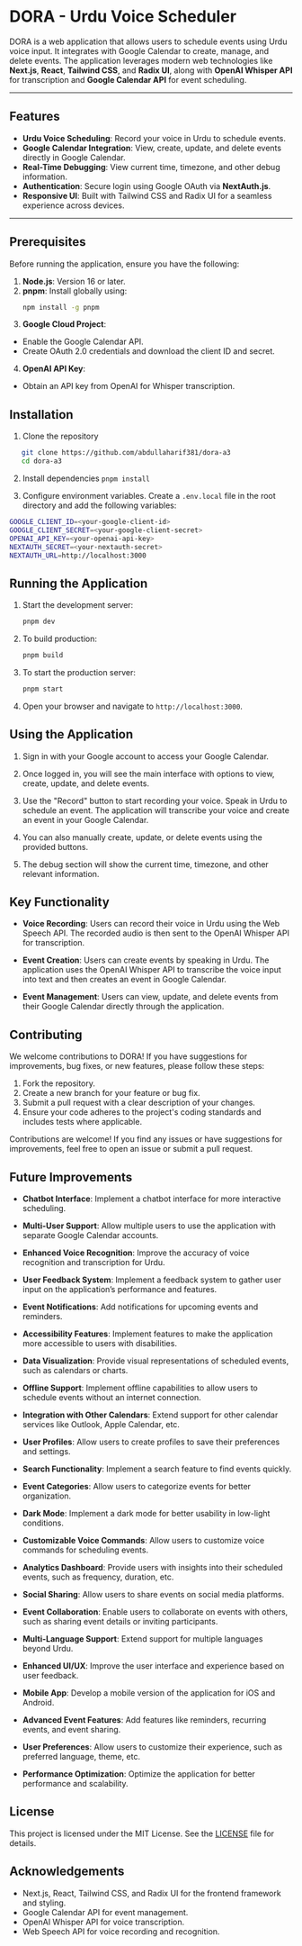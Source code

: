 # DORA - Urdu Voice Scheduler

DORA is a web application that allows users to schedule events using Urdu voice input. It integrates with Google Calendar to create, manage, and delete events. The application leverages modern web technologies like **Next.js**, **React**, **Tailwind CSS**, and **Radix UI**, along with **OpenAI Whisper API** for transcription and **Google Calendar API** for event scheduling.

---

## Features

- **Urdu Voice Scheduling**: Record your voice in Urdu to schedule events.
- **Google Calendar Integration**: View, create, update, and delete events directly in Google Calendar.
- **Real-Time Debugging**: View current time, timezone, and other debug information.
- **Authentication**: Secure login using Google OAuth via **NextAuth.js**.
- **Responsive UI**: Built with Tailwind CSS and Radix UI for a seamless experience across devices.

---

## Prerequisites

Before running the application, ensure you have the following:

1. **Node.js**: Version 16 or later.
2. **pnpm**: Install globally using:
   ```bash
   npm install -g pnpm
3. **Google Cloud Project**:
- Enable the Google Calendar API.
- Create OAuth 2.0 credentials and download the client ID and secret.
4. **OpenAI API Key**:
- Obtain an API key from OpenAI for Whisper transcription.


## Installation
1. Clone the repository
```bash
   git clone https://github.com/abdullaharif381/dora-a3
   cd dora-a3
```

2. Install dependencies 
`pnpm install`

3. Configure environment variables. Create a `.env.local` file in the root directory and add the following variables:

```bash
GOOGLE_CLIENT_ID=<your-google-client-id>
GOOGLE_CLIENT_SECRET=<your-google-client-secret>
OPENAI_API_KEY=<your-openai-api-key>
NEXTAUTH_SECRET=<your-nextauth-secret>
NEXTAUTH_URL=http://localhost:3000 
```

## Running the Application

1. Start the development server:
   ```bash
   pnpm dev

   ```

2. To build production:
   ```bash
   pnpm build
   ```
3. To start the production server:
   ```bash
   pnpm start
   ```

4. Open your browser and navigate to `http://localhost:3000`.

## Using the Application
1. Sign in with your Google account to access your Google Calendar.

2. Once logged in, you will see the main interface with options to view, create, update, and delete events.

3. Use the "Record" button to start recording your voice. Speak in Urdu to schedule an event. The application will transcribe your voice and create an event in your Google Calendar.

4. You can also manually create, update, or delete events using the provided buttons.

5. The debug section will show the current time, timezone, and other relevant information.

## Key Functionality

- **Voice Recording**: Users can record their voice in Urdu using the Web Speech API. The recorded audio is then sent to the OpenAI Whisper API for transcription.


- **Event Creation**: Users can create events by speaking in Urdu. The application uses the OpenAI Whisper API to transcribe the voice input into text and then creates an event in Google Calendar.

- **Event Management**: Users can view, update, and delete events from their Google Calendar directly through the application.

## Contributing
We welcome contributions to DORA! If you have suggestions for improvements, bug fixes, or new features, please follow these steps:

1. Fork the repository.
2. Create a new branch for your feature or bug fix.
3. Submit a pull request with a clear description of your changes.
4. Ensure your code adheres to the project's coding standards and includes tests where applicable.


Contributions are welcome! If you find any issues or have suggestions for improvements, feel free to open an issue or submit a pull request.

## Future Improvements
- **Chatbot Interface**: Implement a chatbot interface for more interactive scheduling.
- **Multi-User Support**: Allow multiple users to use the application with separate Google Calendar accounts.
- **Enhanced Voice Recognition**: Improve the accuracy of voice recognition and transcription for Urdu.
- **User Feedback System**: Implement a feedback system to gather user input on the application’s performance and features.
- **Event Notifications**: Add notifications for upcoming events and reminders.
- **Accessibility Features**: Implement features to make the application more accessible to users with disabilities.
- **Data Visualization**: Provide visual representations of scheduled events, such as calendars or charts.
- **Offline Support**: Implement offline capabilities to allow users to schedule events without an internet connection.
- **Integration with Other Calendars**: Extend support for other calendar services like Outlook, Apple Calendar, etc.
- **User Profiles**: Allow users to create profiles to save their preferences and settings.
- **Search Functionality**: Implement a search feature to find events quickly.
- **Event Categories**: Allow users to categorize events for better organization.
- **Dark Mode**: Implement a dark mode for better usability in low-light conditions.
- **Customizable Voice Commands**: Allow users to customize voice commands for scheduling events.
- **Analytics Dashboard**: Provide users with insights into their scheduled events, such as frequency, duration, etc.
- **Social Sharing**: Allow users to share events on social media platforms.
- **Event Collaboration**: Enable users to collaborate on events with others, such as sharing event details or inviting participants.

- **Multi-Language Support**: Extend support for multiple languages beyond Urdu.
- **Enhanced UI/UX**: Improve the user interface and experience based on user feedback.
- **Mobile App**: Develop a mobile version of the application for iOS and Android.
- **Advanced Event Features**: Add features like reminders, recurring events, and event sharing.
- **User Preferences**: Allow users to customize their experience, such as preferred language, theme, etc.
- **Performance Optimization**: Optimize the application for better performance and scalability.


## License
This project is licensed under the MIT License. See the [LICENSE](LICENSE) file for details.

## Acknowledgements
- Next.js, React, Tailwind CSS, and Radix UI for the frontend framework and styling.
- Google Calendar API for event management.
- OpenAI Whisper API for voice transcription.
- Web Speech API for voice recording and recognition.




